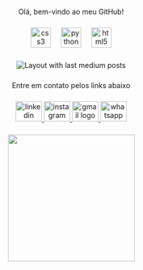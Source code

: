 <p align="center">Olá, bem-vindo ao meu GitHub!</p>

###

<div align="center">
  <img src="https://cdn.jsdelivr.net/gh/devicons/devicon/icons/css3/css3-plain.svg" height="40" alt="css3 logo"  />
  <img width="12" />
  <img src="https://cdn.jsdelivr.net/gh/devicons/devicon/icons/python/python-plain.svg" height="40" alt="python logo"  />
  <img width="12" />
  <img src="https://cdn.jsdelivr.net/gh/devicons/devicon/icons/html5/html5-plain.svg" height="40" alt="html5 logo"  />
</div>

###

<div align="center">
  <img src="https://github-read-medium-git-main.pahlevikun.vercel.app/latest?limit=200&username=Heloisatanquella&theme=shades-of-purple" alt="Layout with last medium posts"  />
</div>

###

<p align="center">Entre em contato pelos links abaixo</p>

###

<div align="center">
  <a href="https://www.linkedin.com/in/heloísa-cristovão-da-silva-856398210/ " target="_blank">
    <img src="https://raw.githubusercontent.com/maurodesouza/profile-readme-generator/master/src/assets/icons/social/linkedin/default.svg" width="52" height="40" alt="linkedin logo"  />
  </a>
  <a href="https://www.instagram.com/heloisatanquella/" target="_blank">
    <img src="https://raw.githubusercontent.com/maurodesouza/profile-readme-generator/master/src/assets/icons/social/instagram/default.svg" width="52" height="40" alt="instagram logo"  />
  </a>
  <a href="heloisacristovao02@gmail.com" target="_blank">
    <img src="https://raw.githubusercontent.com/maurodesouza/profile-readme-generator/master/src/assets/icons/social/gmail/default.svg" width="52" height="40" alt="gmail logo"  />
  </a>
  <a href="47 992667703" target="_blank">
    <img src="https://raw.githubusercontent.com/maurodesouza/profile-readme-generator/master/src/assets/icons/social/whatsapp/default.svg" width="52" height="40" alt="whatsapp logo"  />
  </a>
</div>

###

<div align="center">
  <img height="251" src="https://www.sp.senac.br/documents/20125/45323/21836_01-01-2020.jpg/92b2039d-ec89-a2bb-4bb6-5dbe00ad570c?version=1.0&t=1628717761323null&download=true"  />
</div>

###
